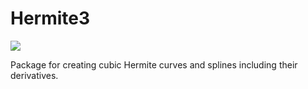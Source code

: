# Hermite3

[![](https://img.shields.io/badge/docs-latest-blue.svg)](https://lieskjur.github.io/Hermite3.jl)

Package for creating cubic Hermite curves and splines including their derivatives.